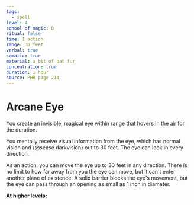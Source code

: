 ```yaml
---
tags:
  - spell
level: 4
school of magic: D
ritual: false
time: 1 action
range: 30 feet
verbal: true
somatic: true
material: a bit of bat fur
concentration: true
duration: 1 hour
source: PHB page 214
---
```

# Arcane Eye
You create an invisible, magical eye within range that hovers in the air for the duration.

You mentally receive visual information from the eye, which has normal vision and {@sense darkvision} out to 30 feet. The eye can look in every direction.

As an action, you can move the eye up to 30 feet in any direction. There is no limit to how far away from you the eye can move, but it can't enter another plane of existence. A solid barrier blocks the eye's movement, but the eye can pass through an opening as small as 1 inch in diameter.

**At higher levels:** 